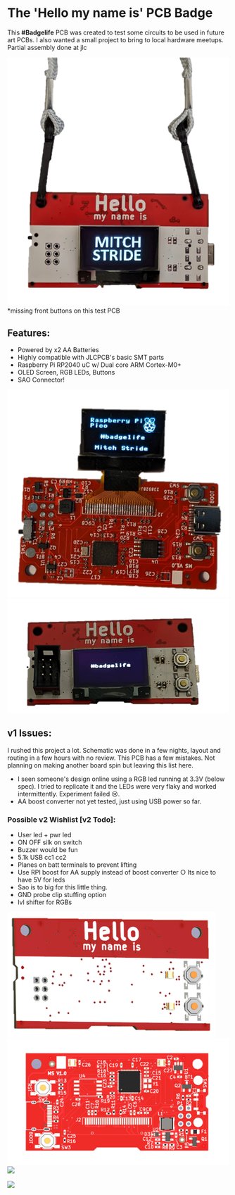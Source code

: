 # The 'Hello my name is' PCB Badge
This **#Badgelife** PCB was created to test some circuits to be used in future art PCBs.
I also wanted a small project to bring to local hardware meetups. Partial assembly done at jlc  

![](./hello_my_name_is/img/badge3.png)
<br/>*missing front buttons on this test PCB
## Features:
* Powered by x2 AA Batteries
* Highly compatible with JLCPCB's basic SMT parts
* Raspberry Pi RP2040 uC w/ Dual core ARM Cortex-M0+
* OLED Screen, RGB LEDs, Buttons
* SAO Connector!

![](./hello_my_name_is/img/badge.png)
![](./hello_my_name_is/img/badge2.png)

## v1 Issues:
I rushed this project a lot. Schematic was done in a few nights, layout and routing in a few hours with no review. This PCB has a few mistakes. Not planning on making another board spin but leaving this list here. 
* I seen someone's design online using a RGB led running at 3.3V (below spec). I tried to replicate it and the LEDs were very flaky and worked intermittently. Experiment failed 😢.
* AA boost converter not yet tested, just using USB power so far.
### Possible v2 Wishlist [v2 Todo]:
* User led + pwr led 
* ON OFF silk on switch
* Buzzer would be fun
* 5.1k USB cc1 cc2
* Planes on batt terminals to prevent lifting
* Use RPI boost for AA supply instead of boost converter
		○ Its nice to have 5V for leds
* Sao is to big for this little thing.
* GND probe clip stuffing option
* lvl shifter for RGBs

![](./hello_my_name_is/img/bot_ren.PNG)
![](./hello_my_name_is/img/top_ren.PNG)
![](./hello_my_name_is/img/temp.gif)

![](./hello_my_name_is/img/temp2.gif)
